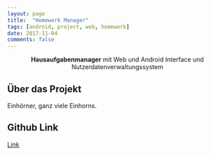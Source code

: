 ```yaml
---
layout: page
title:  "Homework Manager"
tags: [android, project, web, homework]
date: 2017-11-04
comments: false
---
```

<center><b>Hausaufgabenmanager</b> mit Web und Android Interface und Nutzerdatenverwaltungssystem</center>

## Über das Projekt
Einh&ouml;rner, ganz viele Einhorns.

## Github Link
<a href="https://github.com/CodenightAmViertenNovember">Link</a>
